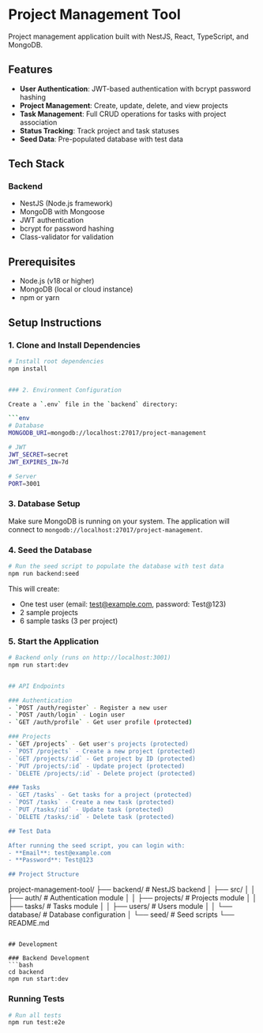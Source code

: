 # Project Management Tool

Project management application built with NestJS, React, TypeScript, and MongoDB.

## Features

- **User Authentication**: JWT-based authentication with bcrypt password hashing
- **Project Management**: Create, update, delete, and view projects
- **Task Management**: Full CRUD operations for tasks with project association
- **Status Tracking**: Track project and task statuses
- **Seed Data**: Pre-populated database with test data

## Tech Stack

### Backend
- NestJS (Node.js framework)
- MongoDB with Mongoose
- JWT authentication
- bcrypt for password hashing
- Class-validator for validation


## Prerequisites

- Node.js (v18 or higher)
- MongoDB (local or cloud instance)
- npm or yarn

## Setup Instructions

### 1. Clone and Install Dependencies

```bash
# Install root dependencies
npm install


### 2. Environment Configuration

Create a `.env` file in the `backend` directory:

```env
# Database
MONGODB_URI=mongodb://localhost:27017/project-management

# JWT
JWT_SECRET=secret
JWT_EXPIRES_IN=7d

# Server
PORT=3001
```

### 3. Database Setup

Make sure MongoDB is running on your system. The application will connect to `mongodb://localhost:27017/project-management`.

### 4. Seed the Database

```bash
# Run the seed script to populate the database with test data
npm run backend:seed
```

This will create:
- One test user (email: test@example.com, password: Test@123)
- 2 sample projects
- 6 sample tasks (3 per project)

### 5. Start the Application


```bash
# Backend only (runs on http://localhost:3001)
npm run start:dev


## API Endpoints

### Authentication
- `POST /auth/register` - Register a new user
- `POST /auth/login` - Login user
- `GET /auth/profile` - Get user profile (protected)

### Projects
- `GET /projects` - Get user's projects (protected)
- `POST /projects` - Create a new project (protected)
- `GET /projects/:id` - Get project by ID (protected)
- `PUT /projects/:id` - Update project (protected)
- `DELETE /projects/:id` - Delete project (protected)

### Tasks
- `GET /tasks` - Get tasks for a project (protected)
- `POST /tasks` - Create a new task (protected)
- `PUT /tasks/:id` - Update task (protected)
- `DELETE /tasks/:id` - Delete task (protected)

## Test Data

After running the seed script, you can login with:
- **Email**: test@example.com
- **Password**: Test@123

## Project Structure

```
project-management-tool/
├── backend/                 # NestJS backend
│   ├── src/
│   │   ├── auth/           # Authentication module
│   │   ├── projects/       # Projects module
│   │   ├── tasks/          # Tasks module
│   │   ├── users/          # Users module
│   │   └── database/       # Database configuration
│   └── seed/               # Seed scripts
└── README.md
```

## Development

### Backend Development
```bash
cd backend
npm run start:dev
```

### Running Tests
```bash
# Run all tests
npm run test:e2e




